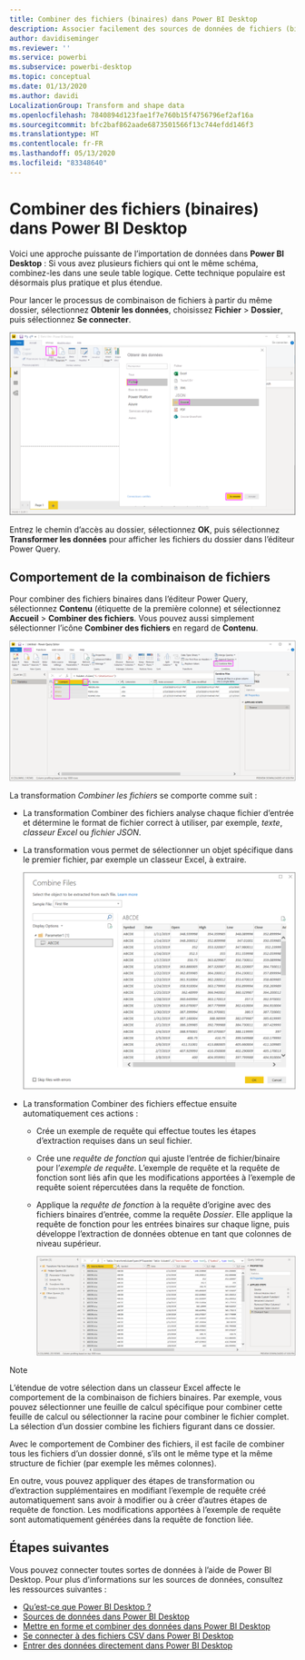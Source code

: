 ```yaml
---
title: Combiner des fichiers (binaires) dans Power BI Desktop
description: Associer facilement des sources de données de fichiers (binaires) dans Power BI Desktop
author: davidiseminger
ms.reviewer: ''
ms.service: powerbi
ms.subservice: powerbi-desktop
ms.topic: conceptual
ms.date: 01/13/2020
ms.author: davidi
LocalizationGroup: Transform and shape data
ms.openlocfilehash: 7840894d123fae1f7e760b15f4756796ef2af16a
ms.sourcegitcommit: bfc2baf862aade6873501566f13c744efdd146f3
ms.translationtype: HT
ms.contentlocale: fr-FR
ms.lasthandoff: 05/13/2020
ms.locfileid: "83348640"
---
```

# <a name="combine-files-binaries-in-power-bi-desktop"></a>Combiner des fichiers (binaires) dans Power BI Desktop

Voici une approche puissante de l’importation de données dans **Power BI Desktop** : Si vous avez plusieurs fichiers qui ont le même schéma, combinez-les dans une seule table logique. Cette technique populaire est désormais plus pratique et plus étendue.

Pour lancer le processus de combinaison de fichiers à partir du même dossier, sélectionnez **Obtenir les données**, choisissez **Fichier** > **Dossier**, puis sélectionnez **Se connecter**.

![Fichier Se connecter à un dossier, boîte de dialogue Obtenir les données, Power BI Desktop](media/desktop-combine-binaries/combine-binaries_1.png)

Entrez le chemin d’accès au dossier, sélectionnez **OK**, puis sélectionnez **Transformer les données** pour afficher les fichiers du dossier dans l’éditeur Power Query.

## <a name="combine-files-behavior"></a>Comportement de la combinaison de fichiers

Pour combiner des fichiers binaires dans l’éditeur Power Query, sélectionnez **Contenu** (étiquette de la première colonne) et sélectionnez **Accueil** > **Combiner des fichiers**. Vous pouvez aussi simplement sélectionner l’icône **Combiner des fichiers** en regard de **Contenu**.

![Commande Combiner des fichiers, éditeur Power Query, Power BI Desktop](media/desktop-combine-binaries/combine-binaries_2a.png)

La transformation *Combiner les fichiers* se comporte comme suit :

* La transformation Combiner des fichiers analyse chaque fichier d’entrée et détermine le format de fichier correct à utiliser, par exemple, *texte*, *classeur Excel* ou *fichier JSON*.
* La transformation vous permet de sélectionner un objet spécifique dans le premier fichier, par exemple un classeur Excel, à extraire.
  
  ![Boîte de dialogue Combiner des fichiers, éditeur Power Query, Power BI Desktop](media/desktop-combine-binaries/combine-binaries_3.png)
* La transformation Combiner des fichiers effectue ensuite automatiquement ces actions :
  
  * Crée un exemple de requête qui effectue toutes les étapes d’extraction requises dans un seul fichier.
  * Crée une *requête de fonction* qui ajuste l’entrée de fichier/binaire pour l’*exemple de requête*. L’exemple de requête et la requête de fonction sont liés afin que les modifications apportées à l’exemple de requête soient répercutées dans la requête de fonction.
  * Applique la *requête de fonction* à la requête d’origine avec des fichiers binaires d’entrée, comme la requête *Dossier*. Elle applique la requête de fonction pour les entrées binaires sur chaque ligne, puis développe l’extraction de données obtenue en tant que colonnes de niveau supérieur.

    ![Résultats de la transformation Combiner des fichiers, éditeur Power Query, Power BI Desktop](media/desktop-combine-binaries/combine-binaries_4.png)

> [!NOTE]
> L’étendue de votre sélection dans un classeur Excel affecte le comportement de la combinaison de fichiers binaires. Par exemple, vous pouvez sélectionner une feuille de calcul spécifique pour combiner cette feuille de calcul ou sélectionner la racine pour combiner le fichier complet. La sélection d’un dossier combine les fichiers figurant dans ce dossier. 

Avec le comportement de Combiner des fichiers, il est facile de combiner tous les fichiers d’un dossier donné, s’ils ont le même type et la même structure de fichier (par exemple les mêmes colonnes).

En outre, vous pouvez appliquer des étapes de transformation ou d’extraction supplémentaires en modifiant l’exemple de requête créé automatiquement sans avoir à modifier ou à créer d’autres étapes de requête de fonction. Les modifications apportées à l’exemple de requête sont automatiquement générées dans la requête de fonction liée.

## <a name="next-steps"></a>Étapes suivantes

Vous pouvez connecter toutes sortes de données à l’aide de Power BI Desktop. Pour plus d’informations sur les sources de données, consultez les ressources suivantes :

* [Qu’est-ce que Power BI Desktop ?](../fundamentals/desktop-what-is-desktop.md)
* [Sources de données dans Power BI Desktop](../connect-data/desktop-data-sources.md)
* [Mettre en forme et combiner des données dans Power BI Desktop](../connect-data/desktop-shape-and-combine-data.md)
* [Se connecter à des fichiers CSV dans Power BI Desktop](../connect-data/desktop-connect-csv.md)
* [Entrer des données directement dans Power BI Desktop](../connect-data/desktop-enter-data-directly-into-desktop.md)
